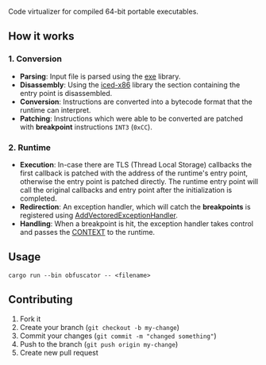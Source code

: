 Code virtualizer for compiled 64-bit portable executables.

## How it works

### 1. Conversion

- **Parsing**: Input file is parsed using the [exe](https://crates.io/crates/exe/0.4.6) library.
- **Disassembly**: Using the [iced-x86](https://crates.io/crates/iced-x86) library the section containing the entry point is disassembled.
- **Conversion**: Instructions are converted into a bytecode format that the runtime can interpret.
- **Patching**: Instructions which were able to be converted are patched with **breakpoint** instructions `INT3` (`0xCC`).

### 2. Runtime

- **Execution**: In-case there are TLS (Thread Local Storage) callbacks the first callback is patched with the address of the runtime's entry point, otherwise the entry point is patched directly. The runtime entry point will call the original callbacks and entry point after the initialization is completed.
- **Redirection**: An exception handler, which will catch the **breakpoints** is registered using [AddVectoredExceptionHandler](https://learn.microsoft.com/en-us/windows/win32/api/errhandlingapi/nf-errhandlingapi-addvectoredexceptionhandler).
- **Handling**: When a breakpoint is hit, the exception handler takes control and passes the [CONTEXT](https://learn.microsoft.com/en-us/windows/win32/api/winnt/ns-winnt-context) to the runtime.

## Usage

`cargo run --bin obfuscator -- <filename>`

## Contributing

1. Fork it
2. Create your branch (`git checkout -b my-change`)
3. Commit your changes (`git commit -m "changed something"`)
4. Push to the branch (`git push origin my-change`)
5. Create new pull request
